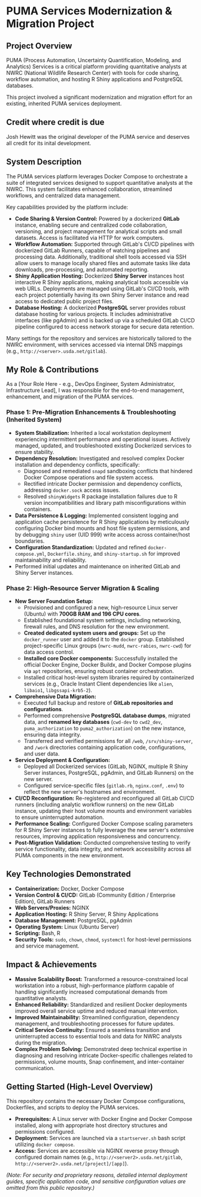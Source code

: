 # PUMA Services Modernization & Migration Project

## Project Overview

PUMA (Process Automation, Uncertainty Quantification, Modeling, and Analytics) Services is a critical platform providing quantitative analysts at NWRC (National Wildlife Research Center) with tools for code sharing, workflow automation, and hosting R Shiny applications and PostgreSQL databases.

This project involved a significant modernization and migration effort for an existing, inherited PUMA services deployment.

## Credit where credit is due

Josh Hewitt was the original developer of the PUMA service and deserves all credit for its inital development.

## System Description

The PUMA services platform leverages Docker Compose to orchestrate a suite of integrated services designed to support quantitative analysts at the NWRC. This system facilitates enhanced collaboration, streamlined workflows, and centralized data management.

Key capabilities provided by the platform include:

* **Code Sharing & Version Control:** Powered by a dockerized **GitLab** instance, enabling secure and centralized code collaboration, versioning, and project management for analytical scripts and small datasets. Access is facilitated via HTTP for work computers.
* **Workflow Automation:** Supported through GitLab's CI/CD pipelines with dockerized GitLab Runners, capable of watching pipelines and processing data. Additionally, traditional shell tools accessed via SSH allow users to manage locally shared files and automate tasks like data downloads, pre-processing, and automated reporting.
* **Shiny Application Hosting:** Dockerized **Shiny Server** instances host interactive R Shiny applications, making analytical tools accessible via web URLs. Deployments are managed using GitLab's CI/CD tools, with each project potentially having its own Shiny Server instance and read access to dedicated public project files.
* **Database Hosting:** A dockerized **PostgreSQL** server provides robust database hosting for various projects. It includes administrative interfaces (like pgAdmin) and is backed up via a scheduled GitLab CI/CD pipeline configured to access network storage for secure data retention.

Many settings for the repository and services are historically tailored to the NWRC environment, with services accessed via internal DNS mappings (e.g., `http://<server>.usda.net/gitlab`).

## My Role & Contributions

As a [Your Role Here - e.g., DevOps Engineer, System Administrator, Infrastructure Lead], I was responsible for the end-to-end management, enhancement, and migration of the PUMA services.

### Phase 1: Pre-Migration Enhancements & Troubleshooting (Inherited System)

* **System Stabilization:** Inherited a local workstation deployment experiencing intermittent performance and operational issues. Actively managed, updated, and troubleshooted existing Dockerized services to ensure stability.
* **Dependency Resolution:** Investigated and resolved complex Docker installation and dependency conflicts, specifically:
    * Diagnosed and remediated `snapd` sandboxing conflicts that hindered Docker Compose operations and file system access.
    * Rectified intricate Docker permission and dependency conflicts, addressing `docker.sock` access issues.
    * Resolved `shinyWidgets` R package installation failures due to R version incompatibilities and library path misconfigurations within containers.
* **Data Persistence & Logging:** Implemented consistent logging and application cache persistence for R Shiny applications by meticulously configuring Docker bind mounts and host file system permissions, and by debugging `shiny` user (UID 999) write access across container/host boundaries.
* **Configuration Standardization:** Updated and refined `docker-compose.yml`, `Dockerfile.shiny`, and `shiny-startup.sh` for improved maintainability and reliability.
* Performed initial updates and maintenance on inherited GitLab and Shiny Server instances.

### Phase 2: High-Resource Server Migration & Scaling

* **New Server Foundation Setup:**
    * Provisioned and configured a new, high-resource Linux server (Ubuntu) with **700GB RAM and 196 CPU cores**.
    * Established foundational system settings, including networking, firewall rules, and DNS resolution for the new environment.
    * **Created dedicated system users and groups:** Set up the `docker_runner` user and added it to the `docker` group. Established project-specific Linux groups (`nwrc-mudd`, `nwrc-rabies`, `nwrc-cwd`) for data access control.
    * **Installed core Docker components:** Successfully installed the official Docker Engine, Docker Buildx, and Docker Compose plugins via `apt` repositories, ensuring robust container orchestration.
    * Installed critical host-level system libraries required by containerized services (e.g., Oracle Instant Client dependencies like `alien`, `libaio1`, `libgssapi-krb5-2`).
* **Comprehensive Data Migration:**
    * Executed full backup and restore of **GitLab repositories and configurations**.
    * Performed comprehensive **PostgreSQL database dumps**, migrated data, and **renamed key databases** (`cwd-dev` to `cwd2_dev`, `puma_authorization` to `puma2_authorization`) on the new instance, ensuring data integrity.
    * Transferred and verified permissions for all `/web`, `/srv/shiny-server`, and `/work` directories containing application code, configurations, and user data.
* **Service Deployment & Configuration:**
    * Deployed all Dockerized services (GitLab, NGINX, multiple R Shiny Server instances, PostgreSQL, pgAdmin, and GitLab Runners) on the new server.
    * Configured service-specific files (`gitlab.rb`, `nginx.conf`, `.env`) to reflect the new server's hostnames and environment.
* **CI/CD Reconfiguration:** Re-registered and reconfigured all GitLab CI/CD runners (including analytic workflow runners) on the new GitLab instance, updating their host volume mounts and environment variables to ensure uninterrupted automation.
* **Performance Scaling:** Configured Docker Compose scaling parameters for R Shiny Server instances to fully leverage the new server's extensive resources, improving application responsiveness and concurrency.
* **Post-Migration Validation:** Conducted comprehensive testing to verify service functionality, data integrity, and network accessibility across all PUMA components in the new environment.

## Key Technologies Demonstrated

* **Containerization:** Docker, Docker Compose
* **Version Control & CI/CD:** GitLab (Community Edition / Enterprise Edition), GitLab Runners
* **Web Servers/Proxies:** NGINX
* **Application Hosting:** R Shiny Server, R Shiny Applications
* **Database Management:** PostgreSQL, pgAdmin
* **Operating System:** Linux (Ubuntu Server)
* **Scripting:** Bash, R
* **Security Tools:** `sudo`, `chown`, `chmod`, `systemctl` for host-level permissions and service management.

## Impact & Achievements

* **Massive Scalability Boost:** Transformed a resource-constrained local workstation into a robust, high-performance platform capable of handling significantly increased computational demands from quantitative analysts.
* **Enhanced Reliability:** Standardized and resilient Docker deployments improved overall service uptime and reduced manual intervention.
* **Improved Maintainability:** Streamlined configuration, dependency management, and troubleshooting processes for future updates.
* **Critical Service Continuity:** Ensured a seamless transition and uninterrupted access to essential tools and data for NWRC analysts during the migration.
* **Complex Problem Solving:** Demonstrated deep technical expertise in diagnosing and resolving intricate Docker-specific challenges related to permissions, volume mounts, Snap confinement, and inter-container communication.

## Getting Started (High-Level Overview)

This repository contains the necessary Docker Compose configurations, Dockerfiles, and scripts to deploy the PUMA services.

* **Prerequisites:** A Linux server with Docker Engine and Docker Compose installed, along with appropriate host directory structures and permissions configured.
* **Deployment:** Services are launched via a `startserver.sh` bash script utilizing `docker compose`.
* **Access:** Services are accessible via NGINX reverse proxy through configured domain names (e.g., `http://<server2>.usda.net/gitlab`, `http://<server2>.usda.net/[project]/[app]`).

*(Note: For security and proprietary reasons, detailed internal deployment guides, specific application code, and sensitive configuration values are omitted from this public repository.)*

